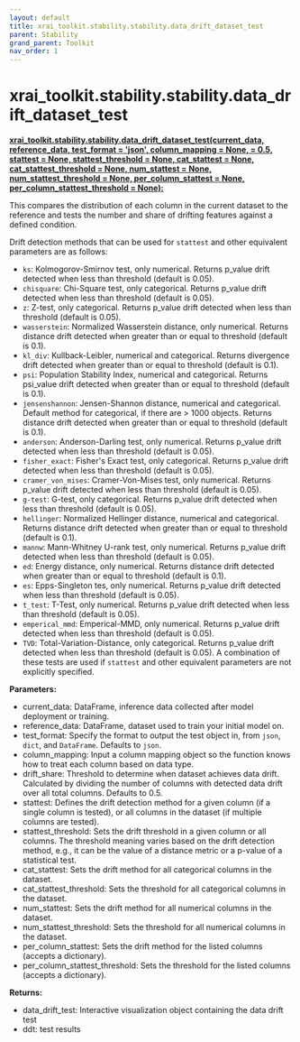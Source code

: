 ```yaml
---
layout: default
title: xrai_toolkit.stability.stability.data_drift_dataset_test
parent: Stability
grand_parent: Toolkit
nav_order: 1
---
```


# xrai_toolkit.stability.stability.data_drift_dataset_test
**[xrai_toolkit.stability.stability.data_drift_dataset_test(current_data, reference_data, test_format = 'json', column_mapping = None, = 0.5, stattest = None, stattest_threshold = None, cat_stattest = None, cat_stattest_threshold = None, num_stattest = None, num_stattest_threshold = None, per_column_stattest = None, per_column_stattest_threshold = None):](https://github.com/gaberamolete/xrai_toolkit/blob/main/stability/stability.py)**


This compares the distribution of each column in the current dataset to the reference and tests the number and share of drifting features against a defined condition.
    
Drift detection methods that can be used for `stattest` and other equivalent parameters are as follows:
- `ks`: Kolmogorov-Smirnov test, only numerical. Returns p_value drift detected when less than threshold (default is 0.05).
- `chisquare`: Chi-Square test, only categorical. Returns p_value drift detected when less than threshold (default is 0.05).
- `z`: Z-test, only categorical. Returns p_value drift detected when less than threshold (default is 0.05).
- `wasserstein`: Normalized Wasserstein distance, only numerical. Returns distance drift detected when greater than or equal to threshold (default is 0.1).
- `kl_div`: Kullback-Leibler, numerical and categorical. Returns divergence drift detected when greater than or equal to threshold (default is 0.1).
- `psi`: Population Stability Index, numerical and categorical. Returns psi_value drift detected when greater than or equal to threshold (default is 0.1).
- `jensenshannon`: Jensen-Shannon distance, numerical and categorical. Default method for categorical, if there are > 1000 objects. Returns distance drift detected when greater than or equal to threshold (default is 0.1).
- `anderson`: Anderson-Darling test, only numerical. Returns p_value drift detected when less than threshold (default is 0.05).
- `fisher_exact`: Fisher's Exact test, only categorical. Returns p_value drift detected when less than threshold (default is 0.05).
- `cramer_von_mises`: Cramer-Von-Mises test, only numerical. Returns p_value drift detected when less than threshold (default is 0.05).
- `g-test`: G-test, only categorical. Returns p_value drift detected when less than threshold (default is 0.05).
- `hellinger`: Normalized Hellinger distance, numerical and categorical. Returns distance drift detected when greater than or equal to threshold (default is 0.1).
- `mannw`: Mann-Whitney U-rank test, only numerical. Returns p_value drift detected when less than threshold (default is 0.05).
- `ed`: Energy distance, only numerical. Returns distance drift detected when greater than or equal to threshold (default is 0.1).
- `es`: Epps-Singleton tes, only numerical. Returns p_value drift detected when less than threshold (default is 0.05).
- `t_test`: T-Test, only numerical. Returns p_value drift detected when less than threshold (default is 0.05).
- `emperical_mmd`: Emperical-MMD, only numerical. Returns p_value drift detected when less than threshold (default is 0.05).
- `TVD`: Total-Variation-Distance, only categorical. Returns p_value drift detected when less than threshold (default is 0.05).
A combination of these tests are used if `stattest` and other equivalent parameters are not explicitly specified.


**Parameters:**
- current_data: DataFrame, inference data collected after model deployment or training.
- reference_data: DataFrame, dataset used to train your initial model on.
- test_format: Specify the format to output the test object in, from `json`, `dict`, and `DataFrame`. Defaults to `json`.
- column_mapping: Input a column mapping object so the function knows how to treat each column based on data type.
- drift_share: Threshold to determine when dataset achieves data drift. Calculated by dividing the number of columns with detected data drift over all total columns. Defaults to 0.5.
- stattest: Defines the drift detection method for a given column (if a single column is tested), or all columns in the dataset (if multiple columns are tested).
- stattest_threshold: Sets the drift threshold in a given column or all columns. The threshold meaning varies based on the drift detection method, e.g., it can be the value of a distance metric or a p-value of a statistical test.
- cat_stattest: Sets the drift method for all categorical columns in the dataset.
- cat_stattest_threshold: Sets the threshold for all categorical columns in the dataset.
- num_stattest: Sets the drift method for all numerical columns in the dataset.
- num_stattest_threshold: Sets the threshold for all numerical columns in the dataset.
- per_column_stattest: Sets the drift method for the listed columns (accepts a dictionary).
- per_column_stattest_threshold: Sets the threshold for the listed columns (accepts a dictionary).

**Returns:**
- data_drift_test: Interactive visualization object containing the data drift test
- ddt: test results